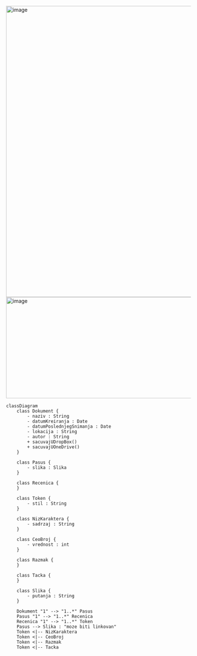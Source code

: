 <img width="807" height="794" alt="image" src="https://github.com/user-attachments/assets/3fe21f4a-5967-4a1b-98b2-b7e1666cac22" /><img width="1141" height="276" alt="image" src="https://github.com/user-attachments/assets/c8b5f76e-29bb-48ad-a201-ac0f0217ac9d" />

```mermaid
classDiagram
    class Dokument {
        - naziv : String
        - datumKreiranja : Date
        - datumPoslednjegSnimanja : Date
        - lokacija : String
        - autor : String
        + sacuvajUDropBox()
        + sacuvajUOneDrive()
    }

    class Pasus {
        - slika : Slika
    }

    class Recenica {
    }

    class Token {
        - stil : String
    }

    class NizKaraktera {
        - sadrzaj : String
    }

    class CeoBroj {
        - vrednost : int
    }

    class Razmak {
    }

    class Tacka {
    }

    class Slika {
        - putanja : String
    }

    Dokument "1" --> "1..*" Pasus
    Pasus "1" --> "1..*" Recenica
    Recenica "1" --> "1..*" Token
    Pasus --> Slika : "moze biti linkovan"
    Token <|-- NizKaraktera
    Token <|-- CeoBroj
    Token <|-- Razmak
    Token <|-- Tacka


```

